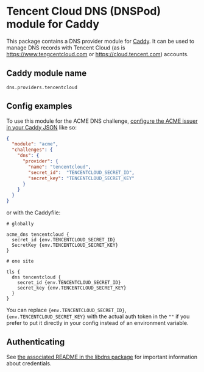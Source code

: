 Tencent Cloud DNS (DNSPod) module for Caddy
===========================

This package contains a DNS provider module for [Caddy](https://github.com/caddyserver/caddy). It can be used to manage DNS records with Tencent Cloud (as is <https://www.tengcentcloud.com> or <https://cloud.tencent.com>) accounts.

## Caddy module name

```
dns.providers.tencentcloud
```

## Config examples

To use this module for the ACME DNS challenge, [configure the ACME issuer in your Caddy JSON](https://caddyserver.com/docs/json/apps/tls/automation/policies/issuer/acme/) like so:

```json
{
  "module": "acme",
  "challenges": {
    "dns": {
      "provider": {
        "name": "tencentcloud",
        "secret_id":  "TENCENTCLOUD_SECRET_ID",
        "secret_key": "TENCENTCLOUD_SECRET_KEY"
      }
    }
  }
}
```

or with the Caddyfile:

```
# globally

acme_dns tencentcloud {
  secret_id {env.TENCENTCLOUD_SECRET_ID}
  SecretKey {env.TENCENTCLOUD_SECRET_KEY}
}
```

```
# one site

tls {
  dns tencentcloud {
    secret_id {env.TENCENTCLOUD_SECRET_ID}
    secret_key {env.TENCENTCLOUD_SECRET_KEY}
  }
}
```

You can replace `{env.TENCENTCLOUD_SECRET_ID}`,`{env.TENCENTCLOUD_SECRET_KEY}` with the actual auth token in the `""` if you prefer to put it directly in your config instead of an environment variable.

## Authenticating

See [the associated README in the libdns package](https://github.com/libdns/tencentcloud) for important information about credentials.

